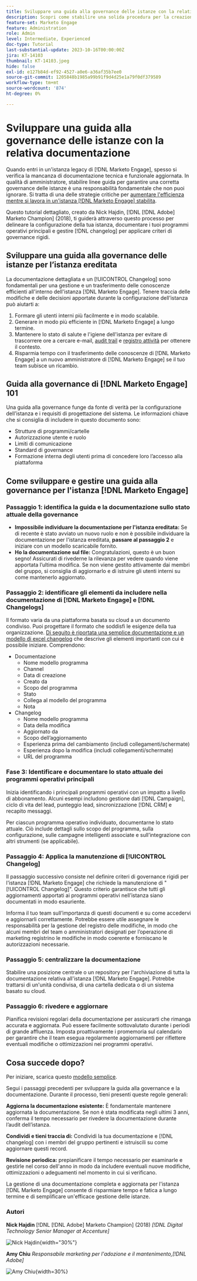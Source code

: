 ```yaml
---
title: Sviluppare una guida alla governance delle istanze con la relativa documentazione
description: Scopri come stabilire una solida procedura per la creazione e la gestione della documentazione e del registro modifiche per l'istanza  [!DNL Marketo Engage] .
feature-set: Marketo Engage
feature: Administration
role: Admin
level: Intermediate, Experienced
doc-type: Tutorial
last-substantial-update: 2023-10-16T00:00:00Z
jira: KT-14103
thumbnail: KT-14103.jpeg
hide: false
exl-id: e127b84d-ef92-4527-a0e6-a36af35b7ee0
source-git-commit: 1205848b1985a99b91f9d4d25e1a79f0df379589
workflow-type: tm+mt
source-wordcount: '874'
ht-degree: 0%

---
```


# Sviluppare una guida alla governance delle istanze con la relativa documentazione

Quando entri in un&#39;istanza legacy di [!DNL Marketo Engage], spesso si verifica la mancanza di documentazione tecnica e funzionale aggiornata. In qualità di amministratore, stabilire linee guida per garantire una corretta governance delle istanze è una responsabilità fondamentale che non puoi ignorare. Si tratta di una delle strategie critiche per [aumentare l&#39;efficienza mentre si lavora in un&#39;istanza  [!DNL Marketo Engage] stabilita](https://nation.marketo.com/t5/champion-program-blogs/3-tips-to-increase-your-efficiency-in-an-inherited-instance/ba-p/247582).

Questo tutorial dettagliato, creato da Nick Hajdin, [!DNL [!DNL Adobe] Marketo Champion] (2018), ti guiderà attraverso questo processo per delineare la configurazione della tua istanza, documentare i tuoi programmi operativi principali e gestire [!DNL changelog] per applicare criteri di governance rigidi.

## Sviluppare una guida alla governance delle istanze per l’istanza ereditata

La documentazione dettagliata e un [!UICONTROL Changelog] sono fondamentali per una gestione e un trasferimento delle conoscenze efficienti all&#39;interno dell&#39;istanza [!DNL Marketo Engage]. Tenere traccia delle modifiche e delle decisioni apportate durante la configurazione dell’istanza può aiutarti a:

1. Formare gli utenti interni più facilmente e in modo scalabile.
2. Generare in modo più efficiente in [!DNL Marketo Engage] a lungo termine.
3. Mantenere lo stato di salute e l&#39;igiene dell&#39;istanza per evitare di trascorrere ore a cercare e-mail, [audit trail](https://experienceleague.adobe.com/docs/marketo/using/product-docs/administration/audit-trail/audit-trail-overview.html) e [registro attività](https://experienceleague.adobe.com/docs/marketo/using/product-docs/core-marketo-concepts/smart-lists-and-static-lists/managing-people-in-smart-lists/locate-the-activity-log-for-a-person.html) per ottenere il contesto.
4. Risparmia tempo con il trasferimento delle conoscenze di [!DNL Marketo Engage] a un nuovo amministratore di [!DNL Marketo Engage] se il tuo team subisce un ricambio.

## Guida alla governance di [!DNL Marketo Engage] 101

Una guida alla governance funge da fonte di verità per la configurazione dell’istanza e i requisiti di progettazione del sistema. Le informazioni chiave che si consiglia di includere in questo documento sono:

* Strutture di programmi/cartelle
* Autorizzazione utente e ruolo
* Limiti di comunicazione
* Standard di governance
* Formazione interna degli utenti prima di concedere loro l’accesso alla piattaforma

## Come sviluppare e gestire una guida alla governance per l&#39;istanza [!DNL Marketo Engage]

### Passaggio 1: identifica la guida e la documentazione sullo stato attuale della governance

* **Impossibile individuare la documentazione per l&#39;istanza ereditata:** Se di recente è stato avviato un nuovo ruolo e non è possibile individuare la documentazione per l&#39;istanza ereditata, **passare al passaggio 2** e iniziare con un modello scaricabile fornito.
* **Ho la documentazione sul file:** Congratulazioni, questo è un buon segno! Assicurati di rivederne la rilevanza per vedere quando viene apportata l’ultima modifica. Se non viene gestito attivamente dai membri del gruppo, si consiglia di aggiornarlo e di istruire gli utenti interni su come mantenerlo aggiornato.

### Passaggio 2: identificare gli elementi da includere nella documentazione di [!DNL Marketo Engage] e [!DNL Changelogs]

Il formato varia da una piattaforma basata su cloud a un documento condiviso. Puoi progettare il formato che soddisfi le esigenze della tua organizzazione. [Di seguito è riportata una semplice documentazione e un modello di excel changelog](/help/marketo-tutorial-inherited-instance/_assets/downloads/Adobe_Marketo_Engage_Inherited_Instance_Documentation-Changlog.xlsx) che descrive gli elementi importanti con cui è possibile iniziare. Comprendono:

* Documentazione
   * Nome modello programma
   * Channel
   * Data di creazione
   * Creato da
   * Scopo del programma
   * Stato
   * Collega al modello del programma
   * Nota
* Changelog
   * Nome modello programma
   * Data della modifica
   * Aggiornato da
   * Scopo dell’aggiornamento
   * Esperienza prima del cambiamento (includi collegamenti/schermate)
   * Esperienza dopo la modifica (includi collegamenti/schermate)
   * URL del programma

### Fase 3: Identificare e documentare lo stato attuale dei programmi operativi principali

Inizia identificando i principali programmi operativi con un impatto a livello di abbonamento. Alcuni esempi includono gestione dati [!DNL Campaign], ciclo di vita del lead, punteggio lead, sincronizzazione [!DNL CRM] e recapito messaggi.

Per ciascun programma operativo individuato, documentarne lo stato attuale. Ciò include dettagli sullo scopo del programma, sulla configurazione, sulle campagne intelligenti associate e sull’integrazione con altri strumenti (se applicabile).

### Passaggio 4: Applica la manutenzione di [!UICONTROL Changelog]

Il passaggio successivo consiste nel definire criteri di governance rigidi per l&#39;istanza [!DNL Marketo Engage] che richiede la manutenzione di &quot;[!UICONTROL Changelog]&quot;. Questo criterio garantisce che tutti gli aggiornamenti apportati ai programmi operativi nell’istanza siano documentati in modo esauriente.

Informa il tuo team sull’importanza di questi documenti e su come accedervi e aggiornarli correttamente. Potrebbe essere utile assegnare le responsabilità per la gestione del registro delle modifiche, in modo che alcuni membri del team o amministratori designati per l’operazione di marketing registrino le modifiche in modo coerente e forniscano le autorizzazioni necessarie.

### Passaggio 5: centralizzare la documentazione

Stabilire una posizione centrale o un repository per l&#39;archiviazione di tutta la documentazione relativa all&#39;istanza [!DNL Marketo Engage]. Potrebbe trattarsi di un&#39;unità condivisa, di una cartella dedicata o di un sistema basato su cloud.

### Passaggio 6: rivedere e aggiornare

Pianifica revisioni regolari della documentazione per assicurarti che rimanga accurata e aggiornata. Può essere facilmente sottovalutato durante i periodi di grande affluenza. Imposta proattivamente i promemoria sul calendario per garantire che il team esegua regolarmente aggiornamenti per riflettere eventuali modifiche o ottimizzazioni nei programmi operativi.

## Cosa succede dopo?

Per iniziare, scarica questo [modello semplice](/help/marketo-tutorial-inherited-instance/_assets/downloads/Adobe_Marketo_Engage_Inherited_Instance_Documentation-Changlog.xlsx).

Segui i passaggi precedenti per sviluppare la guida alla governance e la documentazione. Durante il processo, tieni presenti queste regole generali:

**Aggiorna la documentazione esistente:**
È fondamentale mantenere aggiornata la documentazione. Se non è stata modificata negli ultimi 3 anni, conferma il tempo necessario per rivedere la documentazione durante l’audit dell’istanza.

**Condividi e tieni traccia di:**
Condividi la tua documentazione e [!DNL changelog] con i membri del gruppo pertinenti e istruiscili su come aggiornare questi record.

**Revisione periodica:** prepianificare il tempo necessario per esaminarle e gestirle nel corso dell&#39;anno in modo da includere eventuali nuove modifiche, ottimizzazioni o adeguamenti nel momento in cui si verificano.

La gestione di una documentazione completa e aggiornata per l&#39;istanza [!DNL Marketo Engage] consente di risparmiare tempo e fatica a lungo termine e di semplificare un&#39;efficace gestione delle istanze.

### Autori

**Nick Hajdin**
[!DNL [!DNL Adobe] Marketo Champion] (2018)
*[!DNL Digital Technology Senior Manager at Accenture]*

![Nick Hajdin](/help/marketo-tutorial-inherited-instance/_assets/authors/Customer_Author_Nicholas_Hajdin.png){width="30%"}

**Amy Chiu**
*Responsabile marketing per l&#39;adozione e il mantenimento,[!DNL Adobe]*

![Amy Chiu](/help/marketo-tutorial-inherited-instance/_assets/authors/Adobe_Author_Amy_Chiu.png){width=30%}
